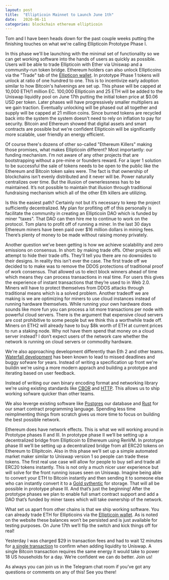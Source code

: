 ```yaml
---
layout: post
title:  "Ellipticoin Mainnet to Launch June 1th"
date:   2020-06-11
categories: blockchain ethereum ellipticoin
---
```


Tom and I have been heads down for the past couple weeks putting the finishing
touches on what we're calling Ellipticoin Prototype Phase I.

In this phase we'll be launching with the minimal set of functionality so we can
get working software into the hands of users as quickly as possible. Users will
be able to trade Ellipticoin with Ether via Uniswap and a community-run token
bridge. Ethereum holders can also unlock Ellipticoins via the "Trade" tab of the
[Ellipticon wallet](https://wallet.ellipticoin.org/). In prototype Phase 1 tokens will unlock at ratio of one
hundred to one. This is to incentivize early adoption similar to how Bitcoin's
halvenings are set up. This phase will be capped at 10,000 ETH/1 million EC.
100,000 Ellipticoin and 25 ETH will be added to the Uniswap liquidity pool on
June 17th putting the initial token price at $0.06 USD per token. Later phases
will have progressively smaller multipliers as we gain traction. Eventually
unlocking will be phased out all together and supply will be capped at 21
million coins. Since burned tokens are recycled back into the system the system
doesn't need to rely on inflation to pay for security. Bitcoin and Ethereum
showed that digital assets and smart contracts are possible but we're confident
Ellipticoin will be significantly more scalable, user friendly an energy
efficient.

Of course there's dozens of other so-called "Ethereum Killers" making those
promises, what makes Ellipticoin different? Most importantly: our funding
mechanism. I’m not aware of any other projects that are bootstrapping without a
pre-mine or founders reward. For a layer 1 solution to be successful the sale of
tokens needs to be open to the public like the Ethereum and Bitcoin token sales were. The fact is that ownership of
blockchains isn't evenly distributed and it never will be. Power naturally
centralizes over time. But the illusion of ownerlessness has to be maintained. It’s not
possible to maintain that illusion through traditional fundraising mechanism
which all of the other Eth killers are utilizing.

Is this the easiest path? Certainly not but it’s necessary to keep the project
sufficiently decentralized. My plan for profiting off of this personally is
facilitate the community in creating an Ellipticoin DAO which is funded by miner
"taxes". That DAO can then hire me to continue to work on the protocol. Tom
plans to profit off of running a miner. In the last 30 days Ethereum miners have
been paid over $16 million dollars in mining fees. There’s plenty of money to be
made without raising money privately.

Another question we’ve been getting is how we achieve scalability and zero
emissions on consensus. In short: by making trade offs. Other projects will
attempt to hide their trade offs. They’ll  tell you there are no downsides to
their designs. In reality this isn’t ever the case. The first trade off we
decided to to make was to remove the DDOS protections of traditional proof of
work consensus. That allowed us to elect block winners ahead of time which means
they can process transactions in real time. For users this gives the experience
of instant transactions that they’re used to in Web 2.0. Miners will have to
protect themselves from DDOS attacks through traditional means which is a solved
problem. Another tradeoff we are making is we are optimizing for miners to use
cloud instances instead of running hardware themselves. While running your own
hardware does sounds like more fun you can process a lot more transactions per
node with powerful cloud servers. There is the argument that expensive cloud
servers are cost prohibitive to some people but we think this a worthwhile trade
off. Miners on ETH2 will already have to buy $8k worth of ETH at current prices
to run a staking node. Why not have them spend that money on a cloud server
instead? I don’t expect users of the network care whether the network is running
on cloud servers or commodity hardware.

We're also approaching development differently than Eth 2 and other
teams.
[Waterfall development](https://en.wikipedia.org/wiki/Waterfall_model) has been known to lead to missed deadlines and buggy
sofware for years. Instead of writing a specification up front we're buildin
we're using a more modern apprach and building a prototype and iterating based
on user feedback.

Instead of writing our own binary encoding format and networking library we're
using existing standards like [CBOR](https://tools.ietf.org/html/rfc7049) and [HTTP](https://tools.ietf.org/html/rfc2616). This allows us to ship working
sofware quicker than other teams.

We also leverge existing software like [Postgres](https://www.postgresql.org/)
our database and [Rust](https://www.rust-lang.org/) for our smart contract
programming language. Spending less time reimplmenting things from scratch gives
us more time to focus on building the best possible network.

Ethereum does have network effects. This is what we will working around in
Prototype phases II and III. In prototype phase II we’ll be setting up a
decentralized bridge from Ellipticoin to Ethereum using RenVM. In prototype
phase III we’ll be setting up a decentralized bridge from all ERC20 tokens on
Ethereum to Ellipitcoin. Also in this phase we’ll set up a simple automated
market maker similar to Uniswap version 1 so people can trade these tokens. The
first real use case will allow for people to buy sell and trade all ERC20 tokens
instantly. This is not only a much nicer user experience but will solve for the
front running issues seen on Uniswap. Imagine being able to convert your ETH to
Bitcoin instantly and then sending it to someone else who can instantly convert
it to a [Gold sythentic](https://blog.synthetix.io/chainlink-decentralizes-first-wave-of-synthetix-price-feeds/) for storage. That will all be possible in prototype phase III. And
that’s just the beginning! After the prototype phases we plan to enable full smart
contract support and add a DAO that’s funded by miner taxes which will take
ownership of the network.

What set us apart from other chains is that we ship working software. You can
already trade ETH for Ellipticoins via the [Ellipticoin wallet](https://wallet.ellipticoin.org/). As is noted
on the website these balances won’t be persisted and is just available for
testing purposes. On June 17th we’ll flip the switch and kick things off for
real!

Yesterday I was charged $29 in transaction fees and had to wait 12 minutes for
[a single
transaction](https://etherscan.io/tx/0x517572e6a1d23fec12b9c6d2b76d3e617ce504e2b420f5831933555fa3753cd9)
to confirm when adding liquidity to Uniswap. A single Bitcoin transaction
requires the same energy it would take to power 18 US households for a day.
We’re confident we can do better. Join us!

As always you can join us in the Telegram chat room if you’ve got any questions
or comments on any of this! See you there!
